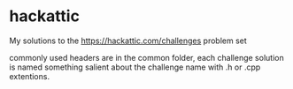 # hackattic
My solutions to the https://hackattic.com/challenges problem set

commonly used headers are in the common folder, each challenge solution
is named something salient about the challenge name with .h or .cpp
extentions.
